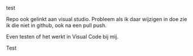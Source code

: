 test

Repo ook gelinkt aan visual studio.
Probleem als ik daar wijzigen in doe zie ik die niet in github, ook na een pull push.

Even testen of het werkt in Visual Code bij mij.

Test 


